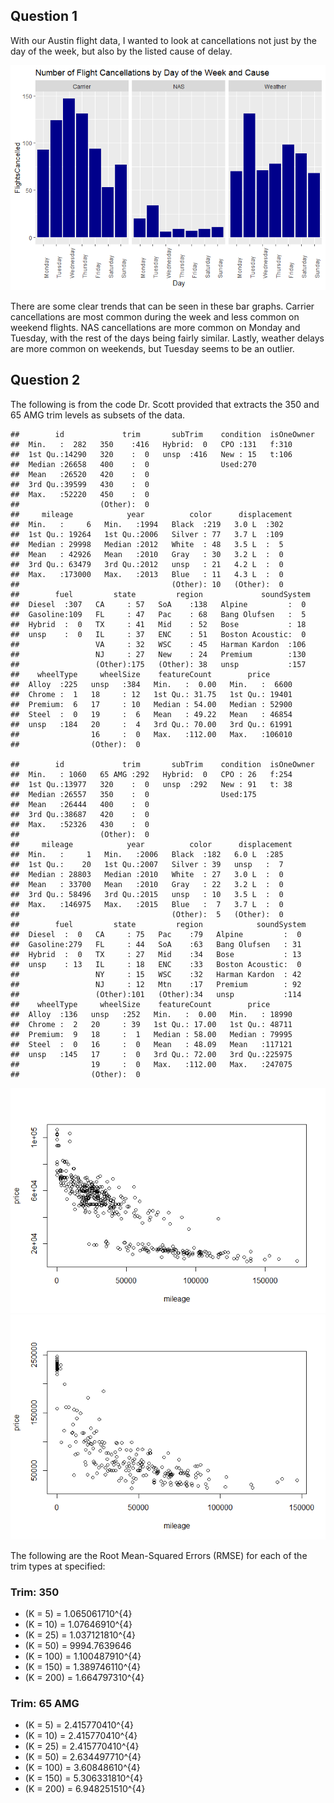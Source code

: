 Question 1
----------

With our Austin flight data, I wanted to look at cancellations not just
by the day of the week, but also by the listed cause of delay.

![](Homework-1_files/figure-markdown_strict/ggplot-1.png)

There are some clear trends that can be seen in these bar graphs.
Carrier cancellations are most common during the week and less common on
weekend flights. NAS cancellations are more common on Monday and
Tuesday, with the rest of the days being fairly similar. Lastly, weather
delays are more common on weekends, but Tuesday seems to be an outlier.

Question 2
----------

The following is from the code Dr. Scott provided that extracts the 350
and 65 AMG trim levels as subsets of the data.

    ##        id             trim       subTrim    condition  isOneOwner
    ##  Min.   :  282   350    :416   Hybrid:  0   CPO :131   f:310     
    ##  1st Qu.:14290   320    :  0   unsp  :416   New : 15   t:106     
    ##  Median :26658   400    :  0                Used:270             
    ##  Mean   :26520   420    :  0                                     
    ##  3rd Qu.:39599   430    :  0                                     
    ##  Max.   :52220   450    :  0                                     
    ##                  (Other):  0                                     
    ##     mileage            year          color      displacement
    ##  Min.   :     6   Min.   :1994   Black  :219   3.0 L  :302  
    ##  1st Qu.: 19264   1st Qu.:2006   Silver : 77   3.7 L  :109  
    ##  Median : 29998   Median :2012   White  : 48   3.5 L  :  5  
    ##  Mean   : 42926   Mean   :2010   Gray   : 30   3.2 L  :  0  
    ##  3rd Qu.: 63479   3rd Qu.:2012   unsp   : 21   4.2 L  :  0  
    ##  Max.   :173000   Max.   :2013   Blue   : 11   4.3 L  :  0  
    ##                                  (Other): 10   (Other):  0  
    ##        fuel         state         region             soundSystem 
    ##  Diesel  :307   CA     : 57   SoA    :138   Alpine         :  0  
    ##  Gasoline:109   FL     : 47   Pac    : 68   Bang Olufsen   :  5  
    ##  Hybrid  :  0   TX     : 41   Mid    : 52   Bose           : 18  
    ##  unsp    :  0   IL     : 37   ENC    : 51   Boston Acoustic:  0  
    ##                 VA     : 32   WSC    : 45   Harman Kardon  :106  
    ##                 NJ     : 27   New    : 24   Premium        :130  
    ##                 (Other):175   (Other): 38   unsp           :157  
    ##    wheelType     wheelSize    featureCount        price       
    ##  Alloy  :225   unsp   :384   Min.   :  0.00   Min.   :  6600  
    ##  Chrome :  1   18     : 12   1st Qu.: 31.75   1st Qu.: 19401  
    ##  Premium:  6   17     : 10   Median : 54.00   Median : 52900  
    ##  Steel  :  0   19     :  6   Mean   : 49.22   Mean   : 46854  
    ##  unsp   :184   20     :  4   3rd Qu.: 70.00   3rd Qu.: 61991  
    ##                16     :  0   Max.   :112.00   Max.   :106010  
    ##                (Other):  0

    ##        id             trim       subTrim    condition  isOneOwner
    ##  Min.   : 1060   65 AMG :292   Hybrid:  0   CPO : 26   f:254     
    ##  1st Qu.:13977   320    :  0   unsp  :292   New : 91   t: 38     
    ##  Median :26557   350    :  0                Used:175             
    ##  Mean   :26444   400    :  0                                     
    ##  3rd Qu.:38687   420    :  0                                     
    ##  Max.   :52326   430    :  0                                     
    ##                  (Other):  0                                     
    ##     mileage            year          color      displacement
    ##  Min.   :     1   Min.   :2006   Black  :182   6.0 L  :285  
    ##  1st Qu.:    20   1st Qu.:2007   Silver : 39   unsp   :  7  
    ##  Median : 28803   Median :2010   White  : 27   3.0 L  :  0  
    ##  Mean   : 33700   Mean   :2010   Gray   : 22   3.2 L  :  0  
    ##  3rd Qu.: 58496   3rd Qu.:2015   unsp   : 10   3.5 L  :  0  
    ##  Max.   :146975   Max.   :2015   Blue   :  7   3.7 L  :  0  
    ##                                  (Other):  5   (Other):  0  
    ##        fuel         state         region            soundSystem 
    ##  Diesel  :  0   CA     : 75   Pac    :79   Alpine         :  0  
    ##  Gasoline:279   FL     : 44   SoA    :63   Bang Olufsen   : 31  
    ##  Hybrid  :  0   TX     : 27   Mid    :34   Bose           : 13  
    ##  unsp    : 13   IL     : 18   ENC    :33   Boston Acoustic:  0  
    ##                 NY     : 15   WSC    :32   Harman Kardon  : 42  
    ##                 NJ     : 12   Mtn    :17   Premium        : 92  
    ##                 (Other):101   (Other):34   unsp           :114  
    ##    wheelType     wheelSize    featureCount        price       
    ##  Alloy  :136   unsp   :252   Min.   :  0.00   Min.   : 18990  
    ##  Chrome :  2   20     : 39   1st Qu.: 17.00   1st Qu.: 48711  
    ##  Premium:  9   18     :  1   Median : 58.00   Median : 79995  
    ##  Steel  :  0   16     :  0   Mean   : 48.09   Mean   :117121  
    ##  unsp   :145   17     :  0   3rd Qu.: 72.00   3rd Qu.:225975  
    ##                19     :  0   Max.   :112.00   Max.   :247075  
    ##                (Other):  0

![](Homework-1_files/figure-markdown_strict/subset-1.png)![](Homework-1_files/figure-markdown_strict/subset-2.png)

The following are the Root Mean-Squared Errors (RMSE) for each of the
trim types at specified:

### Trim: 350

-   (K = 5) = 1.065061710^{4}
-   (K = 10) = 1.07646910^{4}
-   (K = 25) = 1.037121810^{4}
-   (K = 50) = 9994.7639646
-   (K = 100) = 1.100487910^{4}
-   (K = 150) = 1.389746110^{4}
-   (K = 200) = 1.664797310^{4}

### Trim: 65 AMG

-   (K = 5) = 2.415770410^{4}
-   (K = 10) = 2.415770410^{4}
-   (K = 25) = 2.415770410^{4}
-   (K = 50) = 2.634497710^{4}
-   (K = 100) = 3.60848610^{4}
-   (K = 150) = 5.306331810^{4}
-   (K = 200) = 6.948251510^{4}
